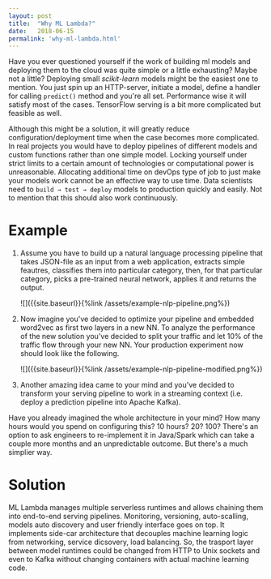 ```yaml
---
layout: post
title:  "Why ML Lambda?"
date:   2018-06-15
permalink: 'why-ml-lambda.html'
---
```



Have you ever questioned yourself if the work of building ml models and deploying them to the cloud was quite simple or a little exhausting? Maybe not a little? Deploying small _scikit-learn_ models might be the easiest one to mention. You just spin up an HTTP-server, initiate a model, define a handler for calling `predict()` method and you're all set. Performance wise it will satisfy most of the cases. TensorFlow serving is a bit more complicated but feasible as well.

Although this might be a solution, it will greatly reduce configuration/deployment time when the case becomes more complicated. In real projects you would have to deploy pipelines of different models and custom functions rather than one simple model. Locking yourself under strict limits to a certain amount of technologies or computational power is unreasonable. Allocating additional time on devOps type of job to just make your models work cannot be an effective way to use time. Data scientists need to `build → test → deploy` models to production quickly and easily. Not to
mention that this should also work continuously.

# Example

1. Assume you have to build up a natural language processing pipeline that takes JSON-file as an input from a web application, extracts simple feautres, classifies them into particular category, then, for that particular category, picks a pre-trained neural network, applies it and returns the output. 

	![]({{site.baseurl}}{%link /assets/example-nlp-pipeline.png%})

2. Now imagine you've decided to optimize your pipeline and embedded word2vec as first two layers in a new NN. To analyze the performance of the new solution you've decided to split your traffic and let 10% of the traffic flow through your new NN. Your production experiment now should look like the following. 

	![]({{site.baseurl}}{%link /assets/example-nlp-pipeline-modified.png%})

3. Another amazing idea came to your mind and you've decided to transform your serving pipeline to work in a streaming context (i.e. deploy a prediction pipeline into Apache Kafka).

Have you already imagined the whole architecture in your mind? How many hours would you spend on configuring this? 10 hours? 20? 100? There's an option to ask engineers to re-implement it in Java/Spark which can take a couple more months and an unpredictable outcome. But there's a much simplier way. 


# Solution

ML Lambda manages multiple serverless runtimes and allows chaining them into end-to-end serving pipelines. Monitoring, versioning, auto-scalling, models auto discovery and user friendly interface goes on top. It implements side-car architecture that decouples machine learning logic from networking, service dicsovery, load balancing. So, the trasport layer between model runtimes could be changed from HTTP to Unix sockets and even to Kafka without changing containers with actual machine learning code. 